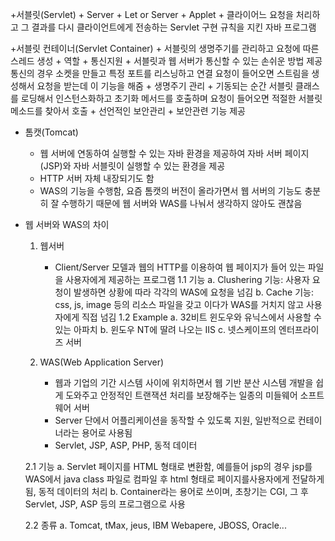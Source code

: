 +서블릿(Servlet)
	+ Server + Let or Server + Applet
	+ 클라이어느 요청을 처리하고 그 결과를 다시 클라이언트에게 전송하는 Servlet 구현 규칙을 지킨 자바 프로그램

+서블릿 컨테이너(Servlet Container)
	+ 서블릿의 생명주기를 관리하고 요청에 따른 스레드 생성
	+ 역할
		+ 통신지원
			+ 서블릿과 웹 서버가 통신할 수 있는 손쉬운 방법 제공
			통신의 경우 소켓을 만들고 특정 포트를 리스닝하고 연결 요청이 들어오면 스트림을 생성해서 요청을 받는데 이 기능을 해줌
		+ 생명주기 관리
			+ 기동되는 순간 서블릿 클래스를 로딩해서 인스턴스화하고 초기화 메서드를 호출하며 요청이 들어오면
			 적절한 서블릿 메소드를 찾아서 호출
		+ 선언적인 보안관리
			+ 보안관련 기능 제공

+ 톰캣(Tomcat)
	+ 웹 서버에 연동하여 실행할 수 있는 자바 환경을 제공하여 자바 서버 페이지(JSP)와 자바 서블릿이 실행할 수 있는 환경을 제공
	+ HTTP 서버 자체 내장되기도 함
	+ WAS의 기능을 수행함, 요즘 톰캣의 버전이 올라가면서 웹 서버의 기능도 충분히 잘 수행하기 때문에 웹 서버와 WAS를 나눠서 생각하지 않아도 괜찮음

+ 웹 서버와 WAS의 차이
	1. 웹서버
		+ Client/Server 모델과 웹의 HTTP를 이용하여 웹 페이지가 들어 있는 파일을 사용자에게 제공하는 프로그램
	1.1 기능
		a. Clushering 기능: 사용자 요청이 발생하면 상황에 따라 각각의 WAS에 요청을 넘김
		b. Cache 기능: css, js, image 등의 리소스 파일을 갖고 이다가 WAS를 거치지 않고 사용자에게 직접 넘김
	1.2 Example
		a. 32비트 윈도우와 유닉스에서 사용할 수 있는 아파치
		b. 윈도우 NT에 딸려 나오는 IIS
		c. 넷스케이프의 엔터프라이즈 서버

	2. WAS(Web Application Server)
		+ 웹과 기업의 기간 시스템 사이에 위치하면서 웹 기반 분산 시스템 개발을 쉽게 도와주고 안정적인 트랜잭션 처리를 보장해주는 일종의 미들웨어 소프트웨어 서버
		+ Server 단에서 어플리케이션을 동작할 수 있도록 지원, 일반적으로 컨테이너라는 용어로 사용됨
		+ Servlet, JSP, ASP, PHP, 동적 데이터

	2.1 기능
		a. Servlet 페이지를 HTML 형태로 변환함, 예를들어 jsp의 경우 jsp를 WAS에서 java class 파일로 컴파일 후 html 형태로 페이지를사용자에게 전달하게 됨, 동적 데이터의 처리
		b. Container라는 용어로 쓰이며, 초창기는 CGI, 그 후 Servlet, JSP, ASP 등의 프로그램으로 사용

	2.2 종류
	a. Tomcat, tMax, jeus, IBM Webapere, JBOSS, Oracle...